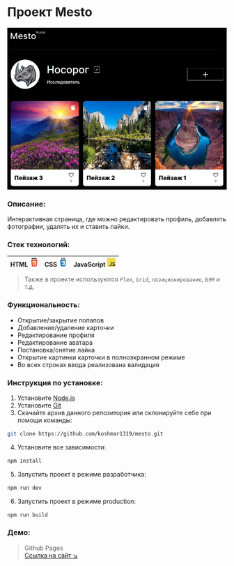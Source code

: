 # Проект Mesto

<kbd> <img width="900" align="center" alt="Превью проекта" src="./view_mesto.jpg"> </kbd>

### Описание:
Интерактивная страница, где можно редактировать профиль, добавлять фотографии, удалять их и ставить лайки.
### Стек технологий:

| HTML <code><img  height="20"  src="https://raw.githubusercontent.com/github/explore/80688e429a7d4ef2fca1e82350fe8e3517d3494d/topics/html/html.png"></code> | CSS <code><img  height="20"  src="https://raw.githubusercontent.com/github/explore/80688e429a7d4ef2fca1e82350fe8e3517d3494d/topics/css/css.png"></code> | JavaScript <code><img  height="20"  src="https://raw.githubusercontent.com/github/explore/80688e429a7d4ef2fca1e82350fe8e3517d3494d/topics/javascript/javascript.png"></code>|
|---|---|---|

>  Также в проекте используются `Flex`, `Grid`, `позиционирование`, `БЭМ` и т.д.

### Функциональность:
* Открытие/закрытие попапов
* Добавление/удаление карточки
* Редактирование профиля
* Редактирование аватара
* Постановка/снятие лайка
* Открытие картинки карточки в полноэкранном режиме
* Во всех строках ввода реализована валидация
### Инструкция по установке:
1. Установите [Node.js](https://nodejs.org/en/ "ссылка на сайт Node.js")
2. Установите [Git](https://git-scm.com/ "ссылка на сайт Git")
3. Скачайте архив данного репозитория или склонируйте себе при помощи команды:
```sh
git clone https://github.com/koshmar1319/mesto.git
```
4. Установите все зависимости:
```sh
npm install
```
5. Запустить проект в режиме разработчика:
```sh
npm run dev
```
6. Запустить проект в режиме production:
```sh
npm run build
```
### Демо:
> Github Pages <br/>[Ссылка на сайт :arrow_lower_right:](https://koshmar1319.github.io/mesto/index.html "ссылка на сайт")
